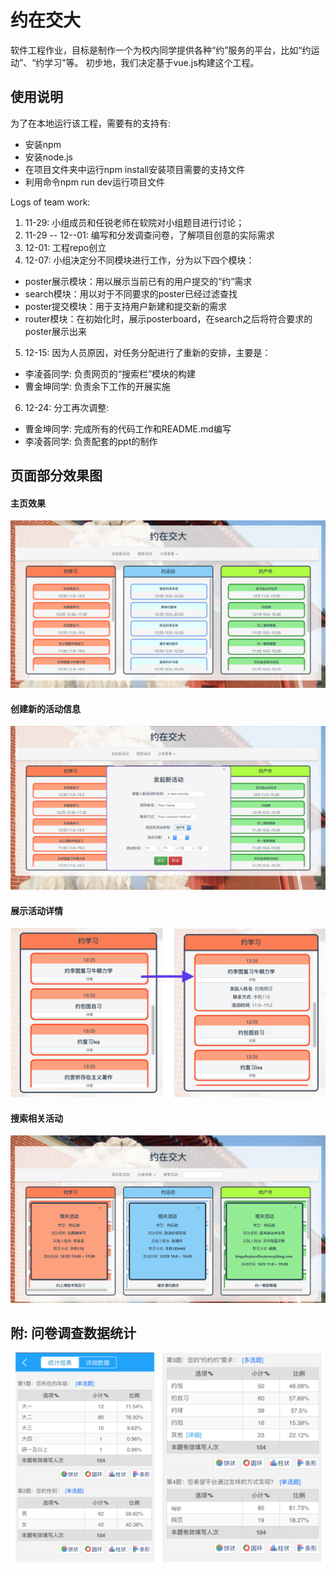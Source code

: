 # 约在交大
软件工程作业，目标是制作一个为校内同学提供各种“约”服务的平台，比如“约运动”、“约学习”等。
初步地，我们决定基于vue.js构建这个工程。

## 使用说明
为了在本地运行该工程，需要有的支持有:
* 安装npm
* 安装node.js
* 在项目文件夹中运行npm install安装项目需要的支持文件
* 利用命令npm run dev运行项目文件

Logs of team work:

1. 11-29: 小组成员和任锐老师在软院对小组题目进行讨论；
2. 11-29 -- 12--01: 编写和分发调查问卷，了解项目创意的实际需求
3. 12-01: 工程repo创立
4. 12-07: 小组决定分不同模块进行工作，分为以下四个模块：
* poster展示模块：用以展示当前已有的用户提交的“约”需求
* search模块：用以对于不同要求的poster已经过滤查找
* poster提交模块：用于支持用户新建和提交新的需求
* router模块：在初始化时，展示posterboard，在search之后将符合要求的poster展示出来
5. 12-15: 因为人员原因，对任务分配进行了重新的安排，主要是：
* 李凌荟同学: 负责网页的“搜索栏”模块的构建
* 曹金坤同学: 负责余下工作的开展实施
6. 12-24: 分工再次调整:
* 曹金坤同学: 完成所有的代码工作和README.md编写
* 李凌荟同学: 负责配套的ppt的制作

## 页面部分效果图

#### 主页效果
![The home page](./supply/threeboard.png)

#### 创建新的活动信息
![Create new poster](./supply/commitNewPoster.png)

#### 展示活动详情
![Show details](./supply/detailShown.png)

#### 搜索相关活动
![Search posters](./supply/searchPoster.png)

## 附: 问卷调查数据统计

![questionaire](./supply/questionaire.png)
